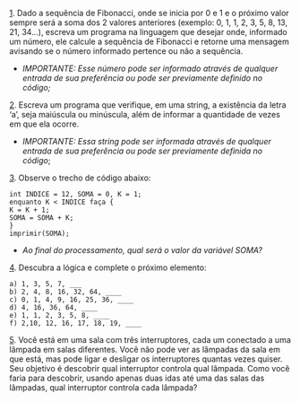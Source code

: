 [1](/Resolucoes/Fibonacci.java). Dado a sequência de Fibonacci, onde se inicia por 0 e 1 e o próximo valor sempre será a
soma dos 2 valores anteriores (exemplo: 0, 1, 1, 2, 3, 5, 8, 13, 21, 34...),
escreva um programa na linguagem que desejar onde, informado um número,
ele calcule a sequência de Fibonacci e retorne uma mensagem avisando
se o número informado pertence ou não a sequência.

 * *IMPORTANTE: Esse número pode ser informado através de qualquer entrada de sua preferência
 ou pode ser previamente definido no código;*

[2](/Resolucoes/VerificaString.java). Escreva um programa que verifique, em uma string, a existência da letra ‘a’, seja maiúscula
 ou minúscula, além de informar a quantidade de vezes em que ela ocorre.

 * *IMPORTANTE: Essa string pode ser informada através de qualquer entrada de sua preferência
 ou pode ser previamente definida no código*;

[3](/Resolucoes/Soma.txt). Observe o trecho de código abaixo:</br>
```
int INDICE = 12, SOMA = 0, K = 1; 
enquanto K < INDICE faça { 
K = K + 1; 
SOMA = SOMA + K; 
} 
imprimir(SOMA);
```
* *Ao final do processamento, qual será o valor da variável SOMA?*

[4](/Resolucoes/ProximoNumero.txt). Descubra a lógica e complete o próximo elemento:</br>
```
a) 1, 3, 5, 7, ___
b) 2, 4, 8, 16, 32, 64, ____
c) 0, 1, 4, 9, 16, 25, 36, ____
d) 4, 16, 36, 64, ____
e) 1, 1, 2, 3, 5, 8, ____
f) 2,10, 12, 16, 17, 18, 19, ____
```

[5](/Resolucoes/Interruptor.txt). Você está em uma sala com três interruptores, cada um conectado a uma lâmpada em salas
diferentes. Você não pode ver as lâmpadas da sala em que está, mas pode ligar e desligar
os interruptores quantas vezes quiser. Seu objetivo é descobrir qual interruptor
controla qual lâmpada. Como você faria para descobrir, usando apenas duas idas até
uma das salas das lâmpadas, qual interruptor controla cada lâmpada?